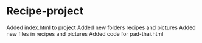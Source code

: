 # Recipe-project

Added index.html to project
Added new folders recipes and pictures
Added new files in recipes and pictures
Added code for pad-thai.html